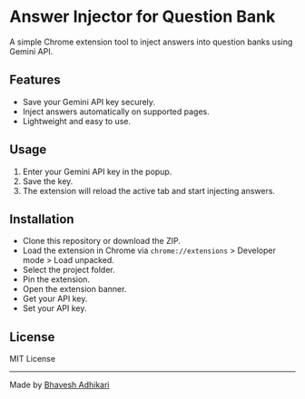 # Answer Injector for Question Bank

A simple Chrome extension tool to inject answers into question banks using Gemini API.

## Features

- Save your Gemini API key securely.
- Inject answers automatically on supported pages.
- Lightweight and easy to use.

## Usage

1. Enter your Gemini API key in the popup.
2. Save the key.
3. The extension will reload the active tab and start injecting answers.

## Installation

- Clone this repository or download the ZIP.
- Load the extension in Chrome via `chrome://extensions` > Developer mode > Load unpacked.
- Select the project folder.
- Pin the extension.
- Open the extension banner.
- Get your API key.
- Set your API key.

## License

MIT License

---

Made by [Bhavesh Adhikari](https://github.com/bhaveshadhikari)
